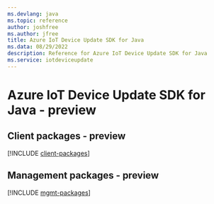 ```yaml
---
ms.devlang: java
ms.topic: reference
author: joshfree
ms.author: jfree
title: Azure IoT Device Update SDK for Java
ms.data: 08/29/2022
description: Reference for Azure IoT Device Update SDK for Java
ms.service: iotdeviceupdate
---
```

# Azure IoT Device Update SDK for Java - preview

## Client packages - preview
[!INCLUDE [client-packages](iot-device-update-client-index.md)]
## Management packages - preview
[!INCLUDE [mgmt-packages](iot-device-update-mgmt-index.md)]